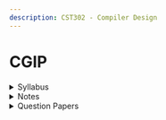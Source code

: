```yaml
---
description: CST302 - Compiler Design
---
```


# CGIP

<details>

<summary>Syllabus</summary>

[https://drive.google.com/file/d/1e9Qw3OBd-6J6HNeG4o5Su8IemiUa3-4w/view](https://drive.google.com/file/d/1e9Qw3OBd-6J6HNeG4o5Su8IemiUa3-4w/view)

</details>

<details>

<summary>Notes</summary>



</details>

<details>

<summary>Question Papers</summary>



</details>
